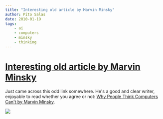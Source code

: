 ```yaml
---
title: "Interesting old article by Marvin Minsky"
author: Pito Salas
date: 2010-01-19
tags:
    - ai
    - computers
    - minsky
    - thinking
---
```

# [Interesting old article by Marvin Minsky](None)




Just came across this odd link somewhere. He's a good and clear writer,
enjoyable to read whether you agree or not: [Why People Think Computers Can't
by Marvin
Minsky](<http://web.media.mit.edu/%7Eminsky/papers/ComputersCantThink.txt>).

![](https://i0.wp.com/img.zemanta.com/pixy.gif?w=584)


